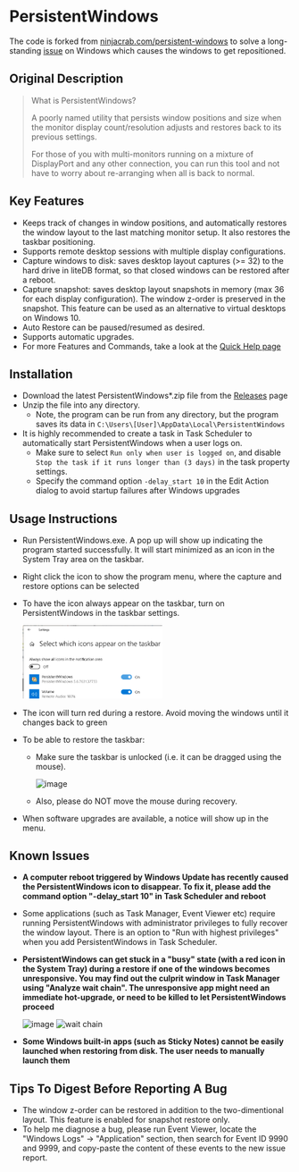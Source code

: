 # PersistentWindows
The code is forked from [ninjacrab.com/persistent-windows](http://www.ninjacrab.com/persistent-windows/) to solve a long-standing [issue](https://answers.microsoft.com/en-us/windows/forum/windows_10-hardware/windows-10-multiple-display-windows-are-moved-and/2b9d5a18-45cc-4c50-b16e-fd95dbf27ff3?page=1&auth=1) on Windows which causes the windows to get repositioned.

## Original Description
> What is PersistentWindows?
>
> A poorly named utility that persists window positions and size when the monitor display count/resolution adjusts 
and restores back to its previous settings.
>
> For those of you with multi-monitors running on a mixture of DisplayPort and any other connection, you can run 
this tool and not have to worry about re-arranging when all is back to normal.

## Key Features
- Keeps track of changes in window positions, and automatically restores the window layout to the last matching monitor setup. It also restores the taskbar positioning.
- Supports remote desktop sessions with multiple display configurations.
- Capture windows to disk: saves desktop layout captures (>= 32) to the hard drive in liteDB format, so that closed windows can be restored after a reboot.
- Capture snapshot: saves desktop layout snapshots in memory (max 36 for each display configuration). The window z-order is preserved in the snapshot. This feature can be used as an alternative to virtual desktops on Windows 10.
- Auto Restore can be paused/resumed as desired.
- Supports automatic upgrades.
- For more Features and Commands, take a look at the [Quick Help page](https://www.github.com/kangyu-california/PersistentWindows/blob/master/Help.md)

## Installation
- Download the latest PersistentWindows*.zip file from the [Releases](https://github.com/kangyu-california/PersistentWindows/releases) page
- Unzip the file into any directory.
    * Note, the program can be run from any directory, but the program saves its data in `C:\Users\[User]\AppData\Local\PersistentWindows`
- It is highly recommended to create a task in Task Scheduler to automatically start PersistentWindows when a user logs on.
  - Make sure to select `Run only when user is logged on`, and disable `Stop the task if it runs longer than (3 days)` in the task property settings.
  - Specify the command option `-delay_start 10` in the Edit Action dialog to avoid startup failures after Windows upgrades

## Usage Instructions
- Run PersistentWindows.exe. A pop up will show up indicating the program started successfully. It will start minimized as an icon in the System Tray area on the taskbar.
- Right click the icon to show the program menu, where the capture and restore options can be selected
- To have the icon always appear on the taskbar, turn on PersistentWindows in the taskbar settings. 

  <img src="showicon.png" alt="taskbar setting" width="250" />

- The icon will turn red during a restore. Avoid moving the windows until it changes back to green
- To be able to restore the taskbar:
  - Make sure the taskbar is unlocked (i.e. it can be dragged using  the mouse).

    <img src="https://user-images.githubusercontent.com/59128756/116501499-c24e3280-a865-11eb-9bc9-78aa545a239c.png" alt="image" width="350"/>

   - Also, please do NOT move the mouse during recovery.
- When software upgrades are available, a notice will show up in the menu.

## Known Issues
 - **A computer reboot triggered by Windows Update has recently caused the PersistentWindows icon to disappear. To fix it, please add the command option "-delay_start 10" in Task Scheduler and reboot**
- Some applications (such as Task Manager, Event Viewer etc) require running PersistentWindows with administrator privileges to fully recover the window layout. There is an option to "Run with highest privileges" when you add PersistentWindows in Task Scheduler.
- **PersistentWindows can get stuck in a "busy" state (with a red icon in the System Tray) during a restore if one of the windows becomes unresponsive. You may find out the culprit window in Task Manager using "Analyze wait chain". The unresponsive app might need an immediate hot-upgrade, or need to be killed to let PersistentWindows proceed**

  <img src="https://user-images.githubusercontent.com/59128756/184041561-5389f540-c61a-4ee7-90ff-f9f725ba3682.png" alt="image" width="350"/>
  <img src="https://user-images.githubusercontent.com/59128756/187988981-b2564618-2724-4e1e-a718-cd0786a4251e.png" alt="wait chain" width="350"/>

- **Some Windows built-in apps (such as Sticky Notes) cannot be easily launched when restoring from disk. The user needs to manually launch them**

## Tips To Digest Before Reporting A Bug
- The window z-order can be restored in addition to the two-dimentional layout. This feature is enabled for snapshot restore only.
- To help me diagnose a bug, please run Event Viewer, locate the "Windows Logs" -> "Application" section, then search for Event ID 9990 and 9999, and copy-paste the content of these events to the new issue report.


